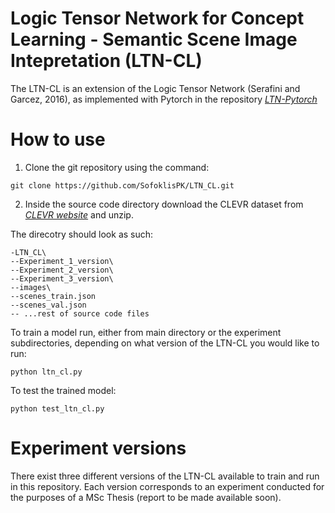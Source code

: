 # Logic Tensor Network for Concept Learning - Semantic Scene Image Intepretation (LTN-CL)
 The LTN-CL is an extension of the Logic Tensor Network (Serafini and Garcez, 2016), as implemented with Pytorch in the repository 
*[LTN-Pytorch](https://github.com/benediktwagner/LTN_Pytorch_New)*

# How to use
1. Clone the git repository using the command:
```
git clone https://github.com/SofoklisPK/LTN_CL.git
```
2. Inside the source code directory download the CLEVR dataset from *[CLEVR website](https://cs.stanford.edu/people/jcjohns/clevr/)* and unzip.


The direcotry should look as such:
```
-LTN_CL\
--Experiment_1_version\
--Experiment_2_version\
--Experiment_3_version\
--images\
--scenes_train.json
--scenes_val.json
-- ...rest of source code files
```

To train a model run, either from main directory or the experiment subdirectories, depending on what version of the LTN-CL you would like to run:
```
python ltn_cl.py
```

To test the trained model:
```
python test_ltn_cl.py
```

# Experiment versions
There exist three different versions of the LTN-CL available to train and run in this repository. Each version corresponds to an experiment conducted for the purposes of a MSc Thesis (report to be made available soon).
